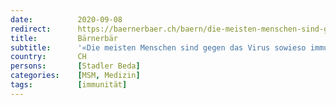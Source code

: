 ```yaml
---
date:          2020-09-08
redirect:      https://baernerbaer.ch/baern/die-meisten-menschen-sind-gegen-das-virus-sowieso-immun/
title:         Bärnerbär
subtitle:      '«Die meisten Menschen sind gegen das Virus sowieso immun»'
country:       CH
persons:       [Stadler Beda]
categories:    [MSM, Medizin]
tags:          [immunität]
---
```

